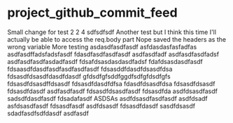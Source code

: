 # project_github_commit_feed
Small change for test 2 2 4
sdfsdfsdf
Another test but I think this time I'll actually be able to access the req.body part
Nope saved the headers as the wrong variable
More testing
asdasdfasdfasdf
asfdasdasfasfadfas
asdfasdffadsfadsfasdf
fdasdfasdfasdfasdf
asdfasdfadf
asdfasdfasdfadsf
asdfasdfasdfasdadfasdf
fdsafdsasdasdasdfadsf
fdafdsasdasdfasdf
fdsaasdfdasdfasdfasdfasdfasdf
fdsasddfdasdfdsasdfdsa
fdsasdfdsasdfdasdfdasdf
gfdsdfgfsddfggdfsdfgfdsdfgfs
fdsasdfdsasdffdsasdf
fdsasdfdasdfdfsa
fdasdfdsasdfdsa
fdsasdfdsasdf
fdsasdfdasdf
asdfasdfasdf
fdsasdfdsasdfasdf
fdsasdfda
asdfdsasdfasdf
sadsdfdasdfasdf
fdsadafasdf
ASDSAs
asdfdsasdfasdfasdf
asdfdsadf
asfdsasdfasdf
fdsasdfasdf
asdfdsasdf
fdsasdfdasdf
sasdfdsasdf
sdadfasdfsdfdasdf
asdfasdf
